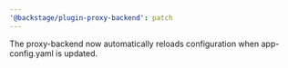 ```yaml
---
'@backstage/plugin-proxy-backend': patch
---
```


The proxy-backend now automatically reloads configuration when app-config.yaml is updated.
